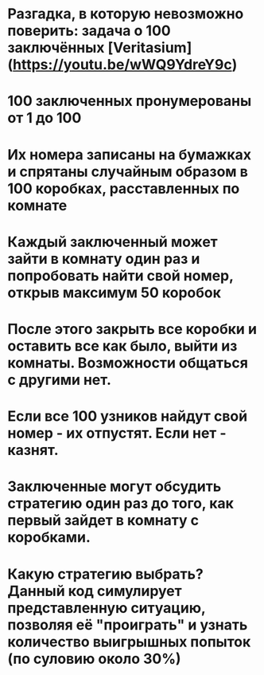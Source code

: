 # Разгадка, в которую невозможно поверить: задача о 100 заключённых [Veritasium] (https://youtu.be/wWQ9YdreY9c)
# 100 заключенных пронумерованы от 1 до 100
# Их номера записаны на бумажках и спрятаны случайным образом в 100 коробках, расставленных по комнате
# Каждый заключенный может зайти в комнату один раз и попробовать найти свой номер, открыв максимум 50 коробок
# После этого закрыть все коробки и оставить все как было, выйти из комнаты. Возможности общаться с другими нет.
# Если все 100 узников найдут свой номер - их отпустят. Если нет - казнят.
# Заключенные могут обсудить стратегию один раз до того, как первый зайдет в комнату с коробками.
# Какую стратегию выбрать? Данный код симулирует представленную ситуацию, позволяя её "проиграть" и узнать количество выигрышных попыток (по суловию около 30%)

